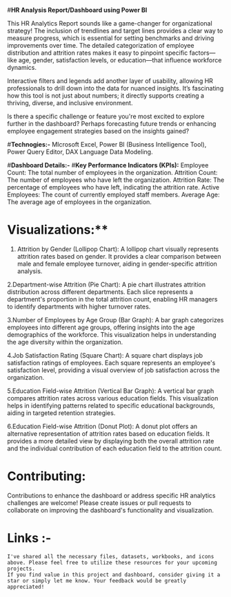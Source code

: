 #**HR Analysis Report/Dashboard using Power BI**

This HR Analytics Report sounds like a game-changer for organizational strategy! The inclusion of trendlines and target lines provides a clear way to measure progress,
which is essential for setting benchmarks and driving improvements over time. The detailed categorization of employee distribution and attrition rates makes it easy to 
pinpoint specific factors—like age, gender, satisfaction levels, or education—that influence workforce dynamics.

Interactive filters and legends add another layer of usability, allowing HR professionals to drill down into the data for nuanced insights. It’s fascinating how this tool 
is not just about numbers; it directly supports creating a thriving, diverse, and inclusive environment.

Is there a specific challenge or feature you're most excited to explore further in the dashboard? Perhaps forecasting future trends or 
enhancing employee engagement strategies based on the insights gained?

#**Technogies:-**
MIcrosoft Excel, Power BI (Business Intelligence Tool), Power Query Editor, DAX Language Data Modeling.

#**Dashboard Details:-**
 #**Key Performance Indicators (KPIs):**
   Employee Count: The total number of employees in the organization.
   Attrition Count: The number of employees who have left the organization.
   Attrition Rate: The percentage of employees who have left, indicating the attrition rate.
   Active Employees: The count of currently employed staff members.
   Average Age: The average age of employees in the organization.
   
 # Visualizations:**
   1. Attrition by Gender (Lollipop Chart): A lollipop chart visually represents attrition rates based on gender.
      It provides a clear comparison between male and female employee turnover, aiding in gender-specific attrition analysis.

   2.Department-wise Attrition (Pie Chart): A pie chart illustrates attrition distribution across different departments. 
     Each slice represents a department's proportion in the total attrition count, enabling HR managers to identify departments with higher turnover rates.

   3.Number of Employees by Age Group (Bar Graph): A bar graph categorizes employees into different age groups, offering insights into the age demographics of the workforce. 
     This visualization helps in understanding the age diversity within the organization.

   4.Job Satisfaction Rating (Square Chart): A square chart displays job satisfaction ratings of employees. Each square represents an employee's satisfaction level, 
     providing a visual overview of job satisfaction across the organization.

   5.Education Field-wise Attrition (Vertical Bar Graph): A vertical bar graph compares attrition rates across various education fields. 
     This visualization helps in identifying patterns related to specific educational backgrounds, aiding in targeted retention strategies.

   6.Education Field-wise Attrition (Donut Plot): A donut plot offers an alternative representation of attrition rates based on education fields. 
   It provides a more detailed view by displaying both the overall attrition rate and the individual contribution of each education field to the attrition count.

# Contributing:
 Contributions to enhance the dashboard or address specific HR analytics challenges are welcome! Please create issues or pull requests to collaborate on improving the dashboard's functionality and visualization.
   
   # Links :-
    I've shared all the necessary files, datasets, workbooks, and icons above. Please feel free to utilize these resources for your upcoming projects.
    If you find value in this project and dashboard, consider giving it a star or simply let me know. Your feedback would be greatly appreciated! 
